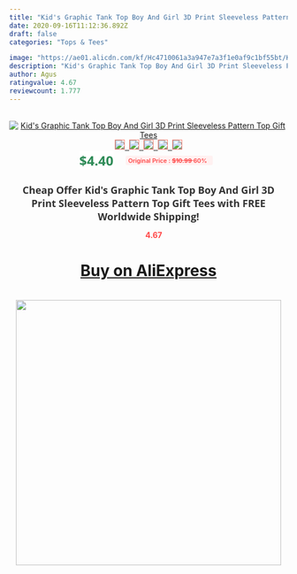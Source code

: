 ```yaml
---
title: "Kid's Graphic Tank Top Boy And Girl 3D Print Sleeveless Pattern Top Gift Tees"
date: 2020-09-16T11:12:36.892Z
draft: false
categories: "Tops & Tees"

image: "https://ae01.alicdn.com/kf/Hc4710061a3a947e7a3f1e0af9c1bf55bt/Kid-s-Graphic-Tank-Top-Boy-And-Girl-3D-Print-Sleeveless-Pattern-Top-Gift-Tees.jpg"
description: "Kid's Graphic Tank Top Boy And Girl 3D Print Sleeveless Pattern Top Gift Tees"
author: Agus
ratingvalue: 4.67
reviewcount: 1.777
---
```

<br>
<div style="text-align: center;">
<a href="https://s.click.aliexpress.com/e/_AotNpF" target="_blank" rel="nofollow noopener noreferrer"><img alt="Kid's Graphic Tank Top Boy And Girl 3D Print Sleeveless Pattern Top Gift Tees" class="magnifier-image" src="https://ae01.alicdn.com/kf/Hc4710061a3a947e7a3f1e0af9c1bf55bt/Kid-s-Graphic-Tank-Top-Boy-And-Girl-3D-Print-Sleeveless-Pattern-Top-Gift-Tees.jpg_640x640.jpg">
<br>
<img style="border:1px solid salmon" src="https://ae01.alicdn.com/kf/Hc4710061a3a947e7a3f1e0af9c1bf55bt/Kid-s-Graphic-Tank-Top-Boy-And-Girl-3D-Print-Sleeveless-Pattern-Top-Gift-Tees.jpg_120x120.jpg">&nbsp;&nbsp;<img style="border:1px solid salmon" src="https://ae01.alicdn.com/kf/Hc2c211008b19489ba4ea086dee548795C/Kid-s-Graphic-Tank-Top-Boy-And-Girl-3D-Print-Sleeveless-Pattern-Top-Gift-Tees.jpg_120x120.jpg">&nbsp;&nbsp;<img style="border:1px solid salmon" src="_120x120.jpg">&nbsp;&nbsp;<img style="border:1px solid salmon" src="_120x120.jpg">&nbsp;&nbsp;<img style="border:1px solid salmon" src="_120x120.jpg"></a></div><br0>
<div style="text-align: center;"><span style="background-color: white; border: 0px; box-sizing: border-box; color: seagreen; display: inline-block; font-family: &quot;open sans&quot; , &quot;arial&quot; , &quot;helvetica&quot; , sans-serif , &quot;heiti&quot;; font-size: 24px; font-stretch: inherit; font-weight: 700; line-height: inherit; margin: 0px 10px 0px 0px; padding: 0px; vertical-align: middle;">$4.40 </span>
<span style="background: rgb(255 , 241 , 241); border-radius: 3px; border: 0px; box-sizing: border-box; color: #ff4747; display: inline-block; font-family: inherit; font-size: 12px; font-stretch: inherit; font-style: inherit; font-variant: inherit; font-weight: 600; line-height: inherit; margin: 0px; padding: 2px 5px; transform: scale(0.9); vertical-align: middle;">Original Price : <b style="text-decoration: line-through;">$10.99 </b> 60%&nbsp;&nbsp;</span></div>
<h1 style="color: #333333; display: inline-block; font-family: &quot;open sans&quot; , &quot;arial&quot; , &quot;helvetica&quot; , sans-serif , &quot;heiti&quot;; font-size: 18px; font-stretch: inherit; font-weight: 700; text-align: center;">Cheap Offer Kid's Graphic Tank Top Boy And Girl 3D Print Sleeveless Pattern Top Gift Tees with FREE Worldwide Shipping!</h1>
<div style="color: #ff4747; text-align: center;">
<img src="https://4.bp.blogspot.com/-M0ZcTcb-5uY/XleCXlxnR4I/AAAAAAAAAEc/OrjgMkXV1oMQFaCRZj5HQwOCBcu3w1FegCPcBGAYYCw/s1600/star.png" style="height: 15px;">&nbsp;<b>4.67</b></div>
<div class="button_cont" align="center"><a class="buynow_a" href="https://s.click.aliexpress.com/e/_AotNpF" target="_blank" rel="nofollow noopener noreferrer"><H1>Buy on AliExpress</H1></a></div><br>
<div class="separator" style="clear: both; text-align: center;">
<img src="https://lh3.googleusercontent.com/-pTy5HemUv9M/XlePHvY0dAI/AAAAAAAAAE4/0nX5iRUoIWY8eMW9Dpxeirr157OZliDIgCLcBGAsYHQ/s1600/badge.gif" width="480">
</div>

